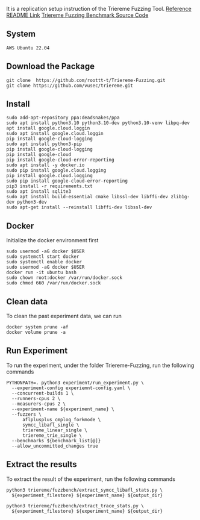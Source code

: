 It is a replication setup instruction of the Triereme Fuzzing Tool.
[Reference README Link](https://github.com/roottt-t/Triereme-Fuzzing/blob/triereme/README.md)
[Triereme Fuzzing Benchmark Source Code](https://github.com/vusec/fuzzbench-triereme)

## System 
```
AWS Ubuntu 22.04
```

## Download the Package
```
git clone  https://github.com/roottt-t/Triereme-Fuzzing.git
git clone https://github.com/vusec/triereme.git
```
## Install

```
sudo add-apt-repository ppa:deadsnakes/ppa
sudo apt install python3.10 python3.10-dev python3.10-venv libpq-dev
apt install google.cloud.loggin
sudo apt install google.cloud.loggin
pip install google-cloud-logging
sudo apt install python3-pip
pip install google-cloud-logging
pip install google-cloud
pip install google-cloud-error-reporting
sudo apt install -y docker.io
sudo pip install google.cloud.logging
pip install google.cloud.logging
sudo pip install google-cloud-error-reporting
pip3 install -r requirements.txt
sudo apt install sqlite3
sudo apt install build-essential cmake libssl-dev libffi-dev zlib1g-dev python3-dev
sudo apt-get install --reinstall libffi-dev libssl-dev
```

## Docker
Initialize the docker environment first
```
sudo usermod -aG docker $USER
sudo systemctl start docker
sudo systemctl enable docker
sudo usermod -aG docker $USER
docker run -it ubuntu bash
sudo chown root:docker /var/run/docker.sock
sudo chmod 660 /var/run/docker.sock
```
## Clean data
To clean the past experiment data, we can run 
```
docker system prune -af
docker volume prune -a
```
## Run Experiment
To run the experiment, under the folder Triereme-Fuzzing, run the following commands
```
PYTHONPATH=. python3 experiment/run_experiment.py \
  --experiment-config experiemnt-config.yaml \
  --concurrent-builds 1 \
  --runners-cpus 2 \
  --measurers-cpus 2 \
  --experiment-name ${experiment_name} \
  --fuzzers \
      aflplusplus_cmplog_forkmode \
      symcc_libafl_single \
      triereme_linear_single \
      triereme_trie_single \
  --benchmarks ${benchmark_list[@]}
  --allow_uncommitted_changes true  
```
## Extract the results
To extract the result of the experiment, run the following commands
```
python3 triereme/fuzzbench/extract_symcc_libafl_stats.py \
  ${experiment_filestore} ${experiment_name} ${output_dir}

python3 triereme/fuzzbench/extract_trace_stats.py \
  ${experiment_filestore} ${experiment_name} ${output_dir}
```
